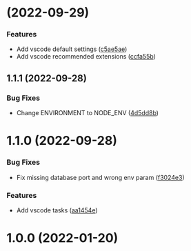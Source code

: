 #  (2022-09-29)


### Features

* Add vscode default settings ([c5ae5ae](https://github.com/foxfabi/nodeDEV/commit/c5ae5ae85772712d3a3d0e1e31a67891c27b5d0c))
* Add vscode recommended extensions ([ccfa55b](https://github.com/foxfabi/nodeDEV/commit/ccfa55b864caab58c55c50089f69df4ab4a9cea0))



## 1.1.1 (2022-09-28)


### Bug Fixes

* Change ENVIRONMENT to NODE_ENV ([4d5dd8b](https://github.com/foxfabi/nodeDEV/commit/4d5dd8b4c88b4eef7a54999586749bf4e1a6d80e))



# 1.1.0 (2022-09-28)


### Bug Fixes

* Fix missing database port and wrong env param ([f3024e3](https://github.com/foxfabi/nodeDEV/commit/f3024e32df9f608275c1e2704e9c54e106092961))


### Features

* Add vscode tasks ([aa1454e](https://github.com/foxfabi/nodeDEV/commit/aa1454e81289f37abd1f8ca454f2f4efe4b94fdd))



# 1.0.0 (2022-01-20)



